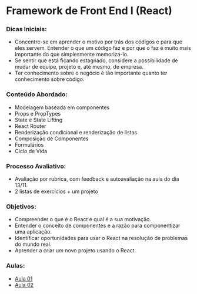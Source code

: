 # Framework de Front End I (React)

### Dicas Iniciais:

- Concentre-se em aprender o motivo por trás dos códigos e para que eles servem. Entender o que um código faz e por que o faz é muito mais importante do que simplesmente memorizá-lo.
- Se sentir que está ficando estagnado, considere a possibilidade de mudar de equipe, projeto e, até mesmo, de empresa.
- Ter conhecimento sobre o negócio é tão importante quanto ter conhecimento sobre código.

### Conteúdo Abordado:

- Modelagem baseada em componentes
- Props e PropTypes
- State e State Lifting
- React Router
- Renderização condicional e renderização de listas
- Composição de Componentes
- Formulários
- Ciclo de Vida

### Processo Avaliativo:

- Avaliação por rubrica, com feedback e autoavaliação na aula do dia 13/11.
- 2 listas de exercícios + um projeto

### Objetivos:

- Compreender o que é o React e qual é a sua motivação.
- Entender o conceito de componentes e a razão para componentizar uma aplicação.
- Identificar oportunidades para usar o React na resolução de problemas do mundo real.
- Aprender a criar um novo projeto usando o React.

### Aulas:
* [Aula 01](/aula01/)
* [Aula 02](./aula02/)